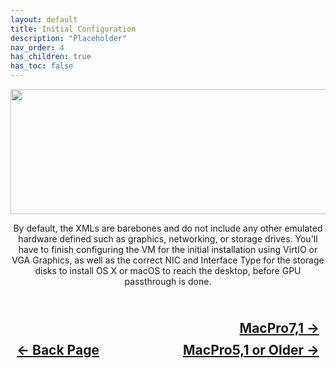 ```yaml
---
layout: default
title: Initial Configuration
description: "Placeholder"
nav_order: 4
has_children: true
has_toc: false
---
```


<style>
  .navigation-container {
    display: flex;
    justify-content: space-between;
    align-items: center;
    width: 100%;
  }
  
  .nav-button {
    margin: 10px;
  }

  .mp71-next-button-container {
    text-align: right;
  }

  .mp71-next-button {
    margin: 10px;
    top: 0px;
    bottom: 0px;
    left: 0px;
    right: 0px;
  }

</style>

<p align="center">
  <img width="650" height="200" src="../../../assets/Headers/Header-Initial-Configuration.png">
</p>

<p align="center">By default, the XMLs are barebones and do not include any other emulated hardware defined such as graphics, networking, or storage drives. You'll have to finish configuring the VM for the initial installation using VirtIO or VGA Graphics, as well as the correct NIC and Interface Type for the storage disks to install OS X or macOS to reach the desktop, before GPU passthrough is done.</p>

<h2 align="center">
  <br>
  <div class="mp71-next-button-container">
  <a class="mp71-next-button" href="../01-MacPro71/index">MacPro7,1 &rarr;</a>
  </div>
  <div class="navigation-container">
    <a class="nav-button" href="../../03-XML-Importer">&larr; Back Page</a>
    <a class="nav-button" href="../02-MacPro51/index">MacPro5,1 or Older &rarr;</a>
  </div>
  <br>
</h2>

